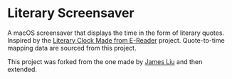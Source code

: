 # Literary Screensaver

A macOS screensaver that displays the time in the form of literary quotes. Inspired by the [Literary Clock Made from E-Reader](https://www.instructables.com/id/Literary-Clock-Made-From-E-reader/) project. Quote-to-time mapping data are sourced from this project.

This project was forked from the one made by [James Liu](https://github.com/disposedtrolley/literary-screensaver) and then extended.